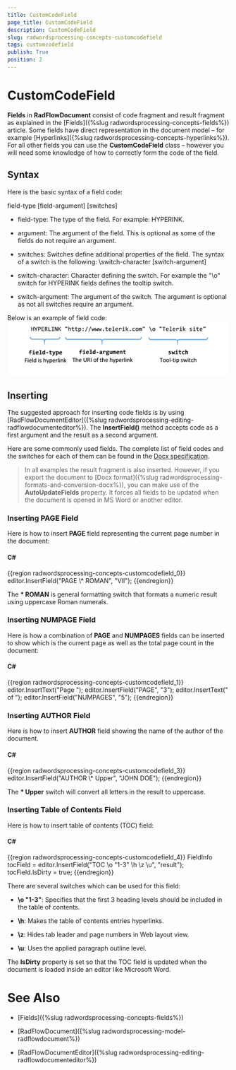```yaml
---
title: CustomCodeField
page_title: CustomCodeField
description: CustomCodeField
slug: radwordsprocessing-concepts-customcodefield
tags: customcodefield
publish: True
position: 2
---
```


# CustomCodeField



__Fields__ in __RadFlowDocument__ consist of code fragment and result fragment as explained in the
        [Fields]({%slug radwordsprocessing-concepts-fields%}) article. Some fields have direct representation in the document model – for example
        [Hyperlinks]({%slug radwordsprocessing-concepts-hyperlinks%}). For all other fields you can use the __CustomCodeField__ class –
        however you will need some knowledge of how to correctly form the code of the field.
      

## Syntax

Here is the basic syntax of a field code:
        

field-type [field-argument] [switches]

* field-type: The type of the field. For example: HYPERINK.
            

* argument: The argument of the field. This is optional as some of the fields do not require an argument.
            

* switches: Switches define additional properties of the field. The syntax of a switch is the following:
            \switch-character [switch-argument]

* switch-character: Character defining the switch. For example the "\o" switch for HYPERINK fields
                  defines the tooltip switch.
                

* switch-argument: The argument of the switch. The argument is optional as not all switches require an argument.
                

Below is an example of field code:
        ![Rad Words Processing Concepts Custom Code Field 01](images/RadWordsProcessing_Concepts_CustomCodeField_01.png)

## Inserting

The suggested approach for inserting code fields is by using [RadFlowDocumentEditor]({%slug radwordsprocessing-editing-radflowdocumenteditor%}). The
          __InsertField()__ method accepts code as a first argument and the result as a second argument.
        

Here are some commonly used fields. The complete list of field codes and the switches for each of them can be found in the
          [Docx specification](http://www.ecma-international.org/publications/standards/Ecma-376.htm).
        

>In all examples the result fragment is also inserted. However, if you export the document to
            [Docx format]({%slug radwordsprocessing-formats-and-conversion-docx%}), you can make use of the __AutoUpdateFields__
            property. It forces all fields to be updated when the document is opened in MS Word or another editor.
          

### Inserting PAGE Field

Here is how to insert __PAGE__ field representing the current page number in the document:
            

#### __C#__

{{region radwordsprocessing-concepts-customcodefield_0}}
	            editor.InsertField("PAGE  \\* ROMAN", "VII");
	{{endregion}}



The __\* ROMAN__ is general formatting switch that formats a numeric result using uppercase Roman numerals.
            

### Inserting NUMPAGE Field

Here is how a combination of __PAGE__ and __NUMPAGES__ fields can be inserted to show which is
              the current page as well as the total page count in the document:
            

#### __C#__

{{region radwordsprocessing-concepts-customcodefield_1}}
	            editor.InsertText("Page ");
	            editor.InsertField("PAGE", "3");
	            editor.InsertText(" of ");
	            editor.InsertField("NUMPAGES", "5");
	{{endregion}}



### Inserting AUTHOR Field

Here is how to insert __AUTHOR__ field showing the name of the author of the document.
            

#### __C#__

{{region radwordsprocessing-concepts-customcodefield_3}}
	            editor.InsertField("AUTHOR  \\* Upper", "JOHN DOE");
	{{endregion}}



The __\* Upper__ switch will convert all letters in the result to uppercase.
            

### Inserting Table of Contents Field

Here is how to insert table of contents (TOC) field:
            

#### __C#__

{{region radwordsprocessing-concepts-customcodefield_4}}
	            FieldInfo tocField = editor.InsertField("TOC \\o \"1-3\" \\h \\z \\u", "result");
	            tocField.IsDirty = true;
	{{endregion}}



There are several switches which can be used for this field:
            

* __\o "1-3"__: Specifies that the first 3 heading levels should be included in the table of contents.
                

* __\h__: Makes the table of contents entries hyperlinks.
                

* __\z__: Hides tab leader and page numbers in Web layout view.
                

* __\u__: Uses the applied paragraph outline level.
                

The __IsDirty__ property is set so that the TOC field is updated when the document is loaded inside an editor like Microsoft Word.
            

# See Also

 * [Fields]({%slug radwordsprocessing-concepts-fields%})

 * [RadFlowDocument]({%slug radwordsprocessing-model-radflowdocument%})

 * [RadFlowDocumentEditor]({%slug radwordsprocessing-editing-radflowdocumenteditor%})
